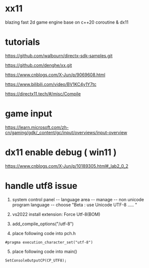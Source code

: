 # xx11

blazing fast 2d game engine base on c++20 coroutine &amp; dx11

# tutorials

https://github.com/walbourn/directx-sdk-samples.git

https://github.com/denghe/xx.git

https://www.cnblogs.com/X-Jun/p/9069608.html

https://www.bilibili.com/video/BV1KC4y1Y7tc

https://directx11.tech/#/misc/Compile

# game input

https://learn.microsoft.com/zh-cn/gaming/gdk/_content/gc/input/overviews/input-overview

# dx11 enable debug ( win11 )

https://www.cnblogs.com/X-Jun/p/10189305.html#_lab2_0_2

# handle utf8 issue

1. system control panel -- language area -- manage -- non unicode program language -- choose "Beta : use Unicode UTF-8 ..... "

2. vs2022 install extension: Force Utf-8(BOM)

3. add_compile_options("/utf-8")

4. place following code into pch.h
```
#pragma execution_character_set("utf-8")
```

5. place following code into main()
```
SetConsoleOutputCP(CP_UTF8);
```
